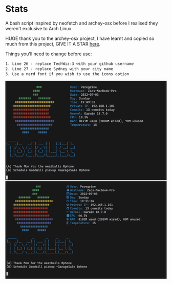 # Stats

A bash script inspired by neofetch and archey-osx before I realised they weren't exclusive to Arch Linux.  

HUGE thank you to the archey-osx project, I have learnt and copied so much from this project, GIVE IT A STAR [here](https://github.com/obihann/archey-osx).  

Things you'll need to change before use:
```
1. Line 26 - replace TechWiz-3 with your github username
2. Line 27 - replace Sydney with your city name
3. Use a nerd font if you wish to use the icons option 
``` 



<img src="./screenshots/screenshot1.png" alt="Screenshot" width="750">
<img src="./screenshots/screenshot2.png" alt="Screenshot" width="750">
